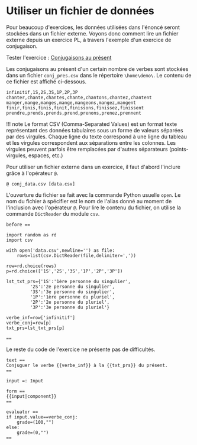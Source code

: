 # Utiliser un fichier de données

Pour beaucoup d'exercices, les données utilisées dans l'énoncé seront stockées dans un fichier externe. Voyons donc comment lire un fichier externe depuis un exercice PL, à travers l'exemple d'un exercice de conjugaison.

Tester l'exercice : [Conjugaisons au présent]()

Les conjugaisons au présent d'un certain nombre de verbes sont stockées dans un fichier `conj_pres.csv` dans le répertoire `\home\demo\`. Le contenu de ce fichier est affiché ci-dessous.

~~~
infinitif,1S,2S,3S,1P,2P,3P
chanter,chante,chantes,chante,chantons,chantez,chantent
manger,mange,manges,mange,mangeons,mangez,mangent
finir,finis,finis,finit,finissons,finissez,finissent
prendre,prends,prends,prend,prenons,prenez,prennent
~~~

!!! note
    Le format CSV (Comma-Separated Values) est un format texte représentant des données tabulaires sous un forme de valeurs séparées par des virgules. Chaque ligne du texte correspond à une ligne du tableau et les virgules correspondent aux séparations entre les colonnes. Les virgules peuvent parfois être remplacées par d'autres séparateurs (points-virgules, espaces, etc.)

Pour utiliser un fichier externe dans un exercice, il faut d'abord l'inclure grâce à l'opérateur `@`.

~~~
@ conj_data.csv [data.csv]
~~~

L'ouverture du fichier se fait avec la commande Python usuelle `open`. Le nom du fichier à spécifier est le nom de l'alias donné au moment de l'inclusion avec l'opérateur `@`. Pour lire le contenu du fichier, on utilise la commande `DictReader` du module `csv`.

~~~
before ==

import random as rd
import csv

with open('data.csv',newline='') as file:
    rows=list(csv.DictReader(file,delimiter=','))

row=rd.choice(rows)
p=rd.choice(['1S','2S','3S','1P','2P','3P'])

lst_txt_prs={'1S':'1ère personne du singulier',
         '2S':'2e personne du singulier',
         '3S':'3e personne du singulier',
         '1P':'1ère personne du pluriel',
         '2P':'2e personne du pluriel',
         '3P':'3e personne du pluriel'}

verbe_inf=row['infinitif']
verbe_conj=row[p]
txt_prs=lst_txt_prs[p]

==
~~~

Le reste du code de l'exercice ne présente pas de difficultés.

~~~
text ==
Conjuguer le verbe {{verbe_inf}} à la {{txt_prs}} du présent.
==

input =: Input

form ==
{{input|component}}
==

evaluator ==
if input.value==verbe_conj:
    grade=(100,"")
else:
    grade=(0,"")
==
~~~
